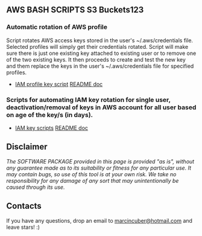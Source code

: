 ## AWS BASH SCRIPTS S3 Buckets123

### Automatic rotation of AWS profile 

Script rotates AWS access keys stored in the user's ~/.aws/credentials file. Selected profiles will simply get their credentials rotated. Script will make sure there is just one existing key attached to existing user or to remove one of the two existing keys. It then proceeds to create and test the new key and them replace the keys in the user's ~/.aws/credentials file for specified profiles.

* [IAM profile key script](rotate_profile_keys/) [README doc](rotate_profile_keys/README.md)

### Scripts for automating IAM key rotation for single user, deactivation/removal of keys in AWS account for all user based on age of the key/s (in days).

* [IAM key scripts](key_rotation_deactive_remove/) [README doc](key_rotation_deactive_remove/README.md)

## Disclaimer
_The SOFTWARE PACKAGE provided in this page is provided "as is", without any guarantee made as to its suitability or fitness for any particular use. It may contain bugs, so use of this tool is at your own risk. We take no responsibility for any damage of any sort that may unintentionally be caused through its use._

## Contacts

If you have any questions, drop an email to marcincuber@hotmail.com and leave stars! :)

